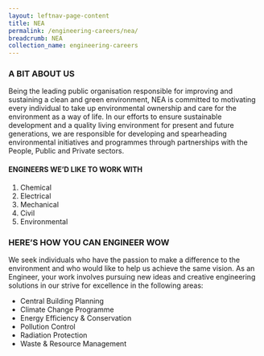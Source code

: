 ```yaml
---
layout: leftnav-page-content
title: NEA
permalink: /engineering-careers/nea/
breadcrumb: NEA
collection_name: engineering-careers
---
```

### A BIT ABOUT US
Being the leading public organisation responsible for improving and sustaining a clean and green environment, NEA is committed to motivating every individual to take up environmental ownership and care for the environment as a way of life. In our efforts to ensure sustainable development and a quality living environment for present and future generations, we are responsible for developing and spearheading environmental initiatives and programmes through partnerships with the People, Public and Private sectors.
#### ENGINEERS WE’D LIKE TO WORK WITH
1. Chemical
2. Electrical
3. Mechanical
4. Civil
5. Environmental
### HERE’S HOW YOU CAN ENGINEER WOW
We seek individuals who have the passion to make a difference to the environment and who would like to help us achieve the same vision. As an Engineer, your work involves pursuing new ideas and creative engineering solutions in our strive for excellence in the following areas:

- Central Building Planning
- Climate Change Programme
- Energy Efficiency & Conservation
- Pollution Control
- Radiation Protection
- Waste & Resource Management
